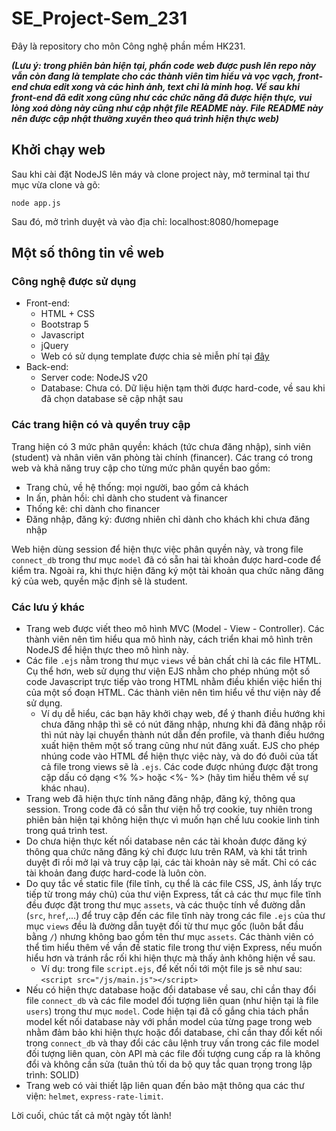 # SE_Project-Sem_231
Đây là repository cho môn Công nghệ phần mềm HK231.

***(Lưu ý: trong phiên bản hiện tại, phần code web được push lên repo này vẫn còn đang là template cho các thành viên tìm hiểu và vọc vạch, front-end chưa edit xong và các hình ảnh, text chỉ là minh hoạ. Về sau khi front-end đã edit xong cũng như các chức năng đã được hiện thực, vui lòng xoá dòng này cũng như cập nhật file README này. File README này nên được cập nhật thường xuyên theo quá trình hiện thực web)***

## Khởi chạy web
Sau khi cài đặt NodeJS lên máy và clone project này, mở terminal tại thư mục vừa clone và gõ:
```
node app.js
```
Sau đó, mở trình duyệt và vào địa chỉ: localhost:8080/homepage 

## Một số thông tin về web
### Công nghệ được sử dụng
- Front-end:
    - HTML + CSS
    - Bootstrap 5
    - Javascript
    - jQuery
    - Web có sử dụng template được chia sẻ miễn phí tại [đây](https://themewagon.com/themes/restoran-free-responsive-bootstrap-5-restaurant-website-template/)
- Back-end:
    - Server code: NodeJS v20
    - Database: Chưa có. Dữ liệu hiện tạm thời được hard-code, về sau khi đã chọn database sẽ cập nhật sau
### Các trang hiện có và quyền truy cập
Trang hiện có 3 mức phân quyền: khách (tức chưa đăng nhập), sinh viên (student) và nhân viên văn phòng tài chính (financer). Các trang có trong web và khả năng truy cập cho từng mức phân quyền bao gồm:
- Trang chủ, về hệ thống: mọi người, bao gồm cả khách
- In ấn, phản hồi: chỉ dành cho student và financer
- Thống kê: chỉ dành cho financer
- Đăng nhập, đăng ký: đương nhiên chỉ dành cho khách khi chưa đăng nhập

Web hiện dùng session để hiện thực việc phân quyền này, và trong file `connect_db` trong thư mục `model` đã có sẵn hai tài khoản được hard-code để kiểm tra.
Ngoài ra, khi thực hiện đăng ký một tài khoản qua chức năng đăng ký của web, quyền mặc định sẽ là student.
### Các lưu ý khác
- Trang web được viết theo mô hình MVC (Model - View - Controller). Các thành viên nên tìm hiểu qua mô hình này, cách triển khai mô hình trên NodeJS để hiện thực theo mô hình này.
- Các file `.ejs` nằm trong thư mục `views` về bản chất chỉ là các file HTML. Cụ thể hơn, web sử dụng thư viện EJS nhằm cho phép nhúng một số code Javascript trực tiếp vào trong HTML nhằm điều khiển việc hiển thị của một số đoạn HTML. Các thành viên nên tìm hiểu về thư viện này để sử dụng. 
    - Ví dụ dễ hiểu, các bạn hãy khởi chạy web, để ý thanh điều hướng khi chưa đăng nhập thì sẽ có nút đăng nhập, nhưng khi đã đăng nhập rồi thì nút này lại chuyển thành nút dẫn đến profile, và thanh điều hướng xuất hiện thêm một số trang cũng như nút đăng xuất. EJS cho phép nhúng code vào HTML để hiện thực việc này, và do đó đuôi của tất cả file trong views sẽ là `.ejs`. Các code được nhúng được đặt trong cặp dấu có dạng <% %> hoặc <%- %> (hãy tìm hiểu thêm về sự khác nhau).
- Trang web đã hiện thực tính năng đăng nhập, đăng ký, thông qua session. Trong code đã có sẵn thư viện hỗ trợ cookie, tuy nhiên trong phiên bản hiện tại không hiện thực vì muốn hạn chế lưu cookie linh tinh trong quá trình test.
- Do chưa hiện thực kết nối database nên các tài khoản được đăng ký thông qua chức năng đăng ký chỉ được lưu trên RAM, và khi tắt trình duyệt đi rồi mở lại và truy cập lại, các tài khoản này sẽ mất. Chỉ có các tài khoản đang được hard-code là luôn còn.
- Do quy tắc về static file (file tĩnh, cụ thể là các file CSS, JS, ảnh lấy trực tiếp từ trong máy chủ) của thư viện Express, tất cả các thư mục file tĩnh đều được đặt trong thư mục `assets`, và các thuộc tính về đường dẫn (`src`, `href`,...) để truy cập đến các file tĩnh này trong các file `.ejs` của thư mục `views` đều là đường dẫn tuyệt đối từ thư mục gốc (luôn bắt đầu bằng `/`) nhưng không bao gồm tên thư mục `assets`. Các thành viên có thể tìm hiểu thêm về vần đề static file trong thư viện Express, nếu muốn hiểu hơn và tránh rắc rối khi hiện thực mà thấy ảnh không hiện về sau.
    - Ví dụ: trong file `script.ejs`, để kết nối tới một file js sẽ như sau: `<script src="/js/main.js"></script>`
- Nếu có hiện thực database hoặc đổi database về sau, chỉ cần thay đổi file `connect_db` và các file model đối tượng liên quan (như hiện tại là file `users`) trong thư mục `model`. Code hiện tại đã cố gắng chia tách phần model kết nối database này với phần model của từng page trong web nhằm đảm bảo khi hiện thực hoặc đổi database, chỉ cần thay đổi kết nối trong `connect_db` và thay đổi các câu lệnh truy vấn trong các file model đối tượng liên quan, còn API mà các file đối tượng cung cấp ra là không đổi và không cần sửa (tuân thủ tối da bộ quy tắc quan trọng trong lập trình: SOLID)
- Trang web có vài thiết lập liên quan đến bảo mật thông qua các thư viện: `helmet`, `express-rate-limit`.

Lời cuối, chúc tất cả một ngày tốt lành!
